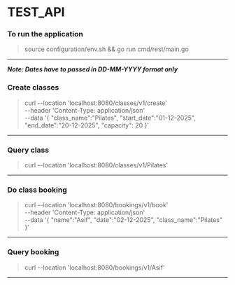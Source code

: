 # TEST_API

### To run the application
> source configuration/env.sh && go run cmd/rest/main.go 
***


**_Note: Dates have to passed in DD-MM-YYYY format only_**

### Create classes

>curl --location 'localhost:8080/classes/v1/create' \
--header 'Content-Type: application/json' \
--data '{
    "class_name":"Pilates",
    "start_date":"01-12-2025",
    "end_date":"20-12-2025",
    "capacity": 20
}'
***

### Query class
>curl --location 'localhost:8080/classes/v1/Pilates'
***

### Do class booking

>curl --location 'localhost:8080/bookings/v1/book' \
--header 'Content-Type: application/json' \
--data '{
    "name":"Asif",
    "date":"02-12-2025",
    "class_name":"Pilates"
}'
***

### Query booking

>curl --location 'localhost:8080/bookings/v1/Asif'
***